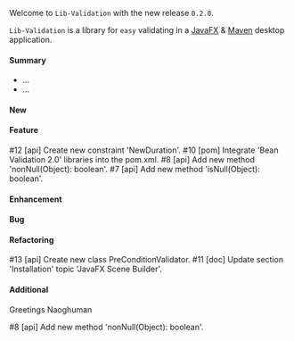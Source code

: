 Welcome to `Lib-Validation` with the new release `0.2.0`.

`Lib-Validation` is a library for `easy` validating in a [JavaFX] &amp; [Maven] 
desktop application.



#### Summary
* ...
* ...



#### New



#### Feature
#12 [api] Create new constraint 'NewDuration'.
#10 [pom] Integrate 'Bean Validation 2.0' libraries into the pom.xml.
#8 [api] Add new method 'nonNull(Object): boolean'.
#7 [api] Add new method 'isNull(Object): boolean'.



#### Enhancement



#### Bug



#### Refactoring
#13 [api] Create new class PreConditionValidator.
#11 [doc] Update section 'Installation' topic 'JavaFX Scene Builder'.



#### Additional



Greetings
Naoghuman



[//]: # (Issues which will be integrated in this release)
#8 [api] Add new method 'nonNull(Object): boolean'.



[//]: # (Links)
[JavaFX]:http://docs.oracle.com/javase/8/javase-clienttechnologies.htm
[Maven]:http://maven.apache.org/


